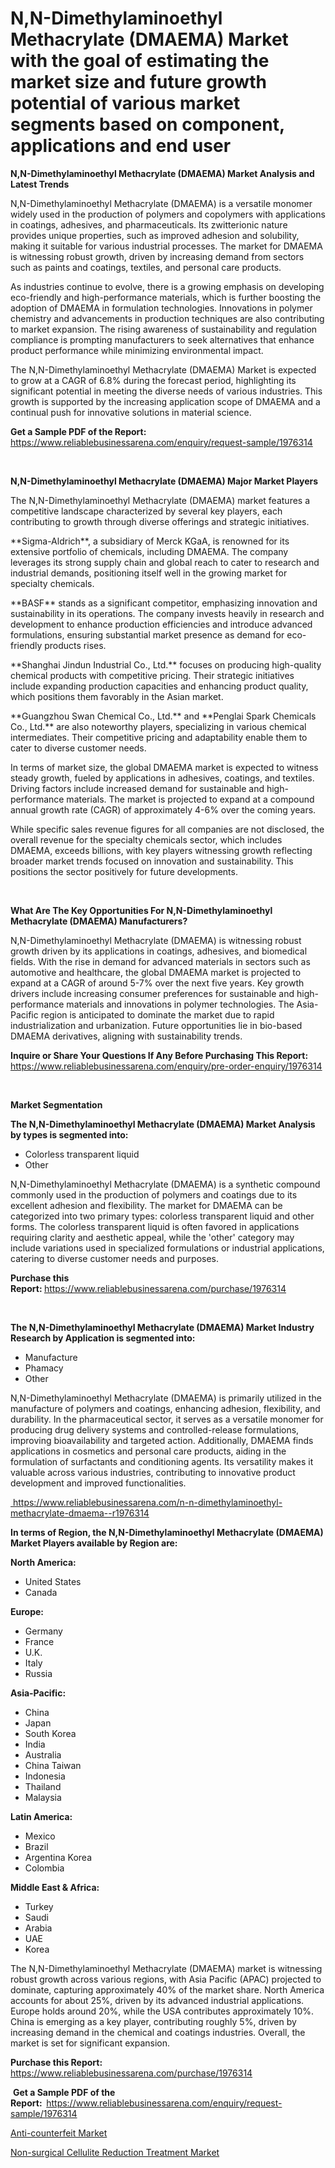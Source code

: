 <p><h1>N,N-Dimethylaminoethyl Methacrylate (DMAEMA) Market with the goal of estimating the market size and future growth potential of various market segments based on component, applications and end user</h1></p><p><strong>N,N-Dimethylaminoethyl Methacrylate (DMAEMA) Market Analysis and Latest Trends</strong></p>
<p><p>N,N-Dimethylaminoethyl Methacrylate (DMAEMA) is a versatile monomer widely used in the production of polymers and copolymers with applications in coatings, adhesives, and pharmaceuticals. Its zwitterionic nature provides unique properties, such as improved adhesion and solubility, making it suitable for various industrial processes. The market for DMAEMA is witnessing robust growth, driven by increasing demand from sectors such as paints and coatings, textiles, and personal care products.</p><p>As industries continue to evolve, there is a growing emphasis on developing eco-friendly and high-performance materials, which is further boosting the adoption of DMAEMA in formulation technologies. Innovations in polymer chemistry and advancements in production techniques are also contributing to market expansion. The rising awareness of sustainability and regulation compliance is prompting manufacturers to seek alternatives that enhance product performance while minimizing environmental impact.</p><p>The N,N-Dimethylaminoethyl Methacrylate (DMAEMA) Market is expected to grow at a CAGR of 6.8% during the forecast period, highlighting its significant potential in meeting the diverse needs of various industries. This growth is supported by the increasing application scope of DMAEMA and a continual push for innovative solutions in material science.</p></p>
<p><strong>Get a Sample PDF of the Report:&nbsp;</strong> <a href="https://www.reliablebusinessarena.com/enquiry/request-sample/1976314?utm_campaign=2112&utm_medium=2&utm_source=Github&utm_content=ia&utm_term=28032025&utm_id=nn-dimethylaminoethyl-methacrylate-dmaema">https://www.reliablebusinessarena.com/enquiry/request-sample/1976314</a></p>
<p>&nbsp;</p>
<p><strong>N,N-Dimethylaminoethyl Methacrylate (DMAEMA) Major Market Players</strong></p>
<p><p>The N,N-Dimethylaminoethyl Methacrylate (DMAEMA) market features a competitive landscape characterized by several key players, each contributing to growth through diverse offerings and strategic initiatives.</p><p>**Sigma-Aldrich**, a subsidiary of Merck KGaA, is renowned for its extensive portfolio of chemicals, including DMAEMA. The company leverages its strong supply chain and global reach to cater to research and industrial demands, positioning itself well in the growing market for specialty chemicals.</p><p>**BASF** stands as a significant competitor, emphasizing innovation and sustainability in its operations. The company invests heavily in research and development to enhance production efficiencies and introduce advanced formulations, ensuring substantial market presence as demand for eco-friendly products rises.</p><p>**Shanghai Jindun Industrial Co., Ltd.** focuses on producing high-quality chemical products with competitive pricing. Their strategic initiatives include expanding production capacities and enhancing product quality, which positions them favorably in the Asian market.</p><p>**Guangzhou Swan Chemical Co., Ltd.** and **Penglai Spark Chemicals Co., Ltd.** are also noteworthy players, specializing in various chemical intermediates. Their competitive pricing and adaptability enable them to cater to diverse customer needs.</p><p>In terms of market size, the global DMAEMA market is expected to witness steady growth, fueled by applications in adhesives, coatings, and textiles. Driving factors include increased demand for sustainable and high-performance materials. The market is projected to expand at a compound annual growth rate (CAGR) of approximately 4-6% over the coming years.</p><p>While specific sales revenue figures for all companies are not disclosed, the overall revenue for the specialty chemicals sector, which includes DMAEMA, exceeds billions, with key players witnessing growth reflecting broader market trends focused on innovation and sustainability. This positions the sector positively for future developments.</p></p>
<p>&nbsp;</p>
<p><strong>What Are The Key Opportunities For N,N-Dimethylaminoethyl Methacrylate (DMAEMA) Manufacturers?</strong></p>
<p><p>N,N-Dimethylaminoethyl Methacrylate (DMAEMA) is witnessing robust growth driven by its applications in coatings, adhesives, and biomedical fields. With the rise in demand for advanced materials in sectors such as automotive and healthcare, the global DMAEMA market is projected to expand at a CAGR of around 5-7% over the next five years. Key growth drivers include increasing consumer preferences for sustainable and high-performance materials and innovations in polymer technologies. The Asia-Pacific region is anticipated to dominate the market due to rapid industrialization and urbanization. Future opportunities lie in bio-based DMAEMA derivatives, aligning with sustainability trends.</p></p>
<p><strong>Inquire or Share Your Questions If Any Before Purchasing This Report:</strong> <a href="https://www.reliablebusinessarena.com/enquiry/pre-order-enquiry/1976314?utm_campaign=2112&utm_medium=2&utm_source=Github&utm_content=ia&utm_term=28032025&utm_id=nn-dimethylaminoethyl-methacrylate-dmaema">https://www.reliablebusinessarena.com/enquiry/pre-order-enquiry/1976314</a></p>
<p>&nbsp;</p>
<p><strong>Market Segmentation</strong></p>
<p><strong>The N,N-Dimethylaminoethyl Methacrylate (DMAEMA) Market Analysis by types is segmented into:</strong></p>
<p><ul><li>Colorless transparent liquid</li><li>Other</li></ul></p>
<p><p>N,N-Dimethylaminoethyl Methacrylate (DMAEMA) is a synthetic compound commonly used in the production of polymers and coatings due to its excellent adhesion and flexibility. The market for DMAEMA can be categorized into two primary types: colorless transparent liquid and other forms. The colorless transparent liquid is often favored in applications requiring clarity and aesthetic appeal, while the 'other' category may include variations used in specialized formulations or industrial applications, catering to diverse customer needs and purposes.</p></p>
<p><strong>Purchase this Report:&nbsp;</strong><a href="https://www.reliablebusinessarena.com/purchase/1976314?utm_campaign=2112&utm_medium=2&utm_source=Github&utm_content=ia&utm_term=28032025&utm_id=nn-dimethylaminoethyl-methacrylate-dmaema">https://www.reliablebusinessarena.com/purchase/1976314</a></p>
<p>&nbsp;</p>
<p><strong>The N,N-Dimethylaminoethyl Methacrylate (DMAEMA) Market Industry Research by Application is segmented into:</strong></p>
<p><ul><li>Manufacture</li><li>Phamacy</li><li>Other</li></ul></p>
<p><p>N,N-Dimethylaminoethyl Methacrylate (DMAEMA) is primarily utilized in the manufacture of polymers and coatings, enhancing adhesion, flexibility, and durability. In the pharmaceutical sector, it serves as a versatile monomer for producing drug delivery systems and controlled-release formulations, improving bioavailability and targeted action. Additionally, DMAEMA finds applications in cosmetics and personal care products, aiding in the formulation of surfactants and conditioning agents. Its versatility makes it valuable across various industries, contributing to innovative product development and improved functionalities.</p></p>
<p><a href="https://www.reliablebusinessarena.com/n-n-dimethylaminoethyl-methacrylate-dmaema--r1976314?utm_campaign=2112&utm_medium=2&utm_source=Github&utm_content=ia&utm_term=28032025&utm_id=nn-dimethylaminoethyl-methacrylate-dmaema">&nbsp;https://www.reliablebusinessarena.com/n-n-dimethylaminoethyl-methacrylate-dmaema--r1976314</a></p>
<p><strong>In terms of Region, the N,N-Dimethylaminoethyl Methacrylate (DMAEMA) Market Players available by Region are:</strong></p>
<p>
    <p> <strong> North America: </strong>
        <ul>
            <li>United States</li>
            <li>Canada</li>
        </ul>
        </p> 
    <p> <strong> Europe: </strong>
        <ul>
            <li>Germany</li>
            <li>France</li>
            <li>U.K.</li>
            <li>Italy</li>
            <li>Russia</li>
        </ul>
        </p> 
    <p> <strong> Asia-Pacific: </strong>
        <ul>
            <li>China</li>
            <li>Japan</li>
            <li>South Korea</li>
            <li>India</li>
            <li>Australia</li>
            <li>China Taiwan</li>
            <li>Indonesia</li>
            <li>Thailand</li>
            <li>Malaysia</li>
        </ul>
        </p> 
    <p> <strong> Latin America: </strong>
        <ul>
            <li>Mexico</li>
            <li>Brazil</li>
            <li>Argentina Korea</li>
            <li>Colombia</li>
        </ul>
        </p> 
    <p> <strong> Middle East & Africa: </strong>
        <ul>
            <li>Turkey</li>
            <li>Saudi</li>
            <li>Arabia</li>
            <li>UAE</li>
            <li>Korea</li>
        </ul>
    </p>
    </p>
<p><p>The N,N-Dimethylaminoethyl Methacrylate (DMAEMA) market is witnessing robust growth across various regions, with Asia Pacific (APAC) projected to dominate, capturing approximately 40% of the market share. North America accounts for about 25%, driven by its advanced industrial applications. Europe holds around 20%, while the USA contributes approximately 10%. China is emerging as a key player, contributing roughly 5%, driven by increasing demand in the chemical and coatings industries. Overall, the market is set for significant expansion.</p></p>
<p><strong>Purchase this Report: </strong><a href="https://www.reliablebusinessarena.com/purchase/1976314?utm_campaign=2112&utm_medium=2&utm_source=Github&utm_content=ia&utm_term=28032025&utm_id=nn-dimethylaminoethyl-methacrylate-dmaema">https://www.reliablebusinessarena.com/purchase/1976314</a></p>
<p>&nbsp;<strong>Get a Sample PDF of the Report:&nbsp;&nbsp;</strong><a href="https://www.reliablebusinessarena.com/enquiry/request-sample/1976314?utm_campaign=2112&utm_medium=2&utm_source=Github&utm_content=ia&utm_term=28032025&utm_id=nn-dimethylaminoethyl-methacrylate-dmaema">https://www.reliablebusinessarena.com/enquiry/request-sample/1976314</a></p>
<p><strong></strong></p>
<p><p><a href="https://github.com/spineamosa0e/Market-Research-Report-List-1/blob/main/anti-counterfeit-market.md?utm_campaign=2112&utm_medium=2&utm_source=Github&utm_content=ia&utm_term=28032025&utm_id=nn-dimethylaminoethyl-methacrylate-dmaema">Anti-counterfeit Market</a></p><p><a href="https://github.com/dekamrapinq1/Market-Research-Report-List-1/blob/main/non-surgical-cellulite-reduction-treatment-market.md?utm_campaign=2112&utm_medium=2&utm_source=Github&utm_content=ia&utm_term=28032025&utm_id=nn-dimethylaminoethyl-methacrylate-dmaema">Non-surgical Cellulite Reduction Treatment Market</a></p></p>